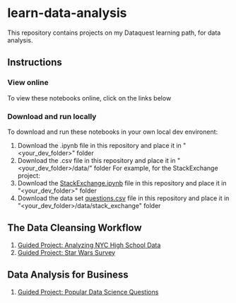 # learn-data-analysis
This repository contains projects on my Dataquest learning path, for data analysis.

## Instructions
### View online
To view these notebooks online, click on the links below
### Download and run locally
To download and run these notebooks in your own local dev environent:
1. Download the .ipynb file in this repository and place it in  "<your_dev_folder>" folder
2. Download the .csv file in this repository and place it in "<your_dev_folder>/data/<project>" folder
For example, for the StackExchange project:
1. Download the [StackExchange.ipynb](https://downgit.github.io/#/home?url=https://github.com/skillspark/learn-data-analysis/blob/main/StackExchange.ipynb) file in this repository and place it in  "<your_dev_folder>" folder
2. Download the data set [questions.csv](https://downgit.github.io/#/home?url=https://github.com/skillspark/learn-data-analysis/blob/main/data/stack_exchange/questions.csv) file in this repository and place it in "<your_dev_folder>/data/stack_exchange" folder
## The Data Cleansing Workflow
1. [Guided Project: Analyzing NYC High School Data](https://github.com/skillspark/learn-data-analysis/blob/main/Schools.ipynb)
2. [Guided Project: Star Wars Survey](https://github.com/skillspark/learn-data-analysis/blob/main/StarWars.ipynb)

## Data Analysis for Business
1. [Guided Project: Popular Data Science Questions](https://github.com/skillspark/learn-data-analysis/blob/main/StackExchange.ipynb)
